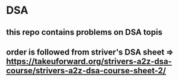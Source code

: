 # DSA
## this repo contains problems on DSA topis
## order is followed from striver's DSA sheet => https://takeuforward.org/strivers-a2z-dsa-course/strivers-a2z-dsa-course-sheet-2/
